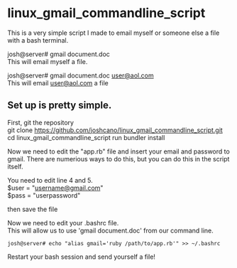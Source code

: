 # linux_gmail_commandline_script
This is a very simple script I made to email myself or someone else a file with a bash terminal. 

josh@server# gmail document.doc  
This will email myself a file. 

josh@server# gmail document.doc user@aol.com  
This will email user@aol.com a file 

## Set up is pretty simple. 
First, git the repository  
    git clone https://github.com/joshcano/linux_gmail_commandline_script.git  
    cd linux_gmail_commandline_script
    run bundler install

Now we need to edit the "app.rb" file and insert your email and password to gmail. There are numerious ways to do this, but you can do this in the script itself.

You need to edit line 4 and 5.   
    $user = "username@gmail.com"  
    $pass = "userpassword"  

then save the file  

Now we need to edit your .bashrc file.   
This will allow us to use 'gmail document.doc' from our command line.   


    josh@server# echo "alias gmail='ruby /path/to/app.rb'" >> ~/.bashrc  

Restart your bash session and send yourself a file!   

